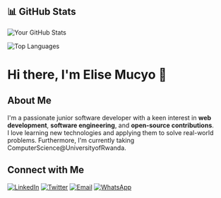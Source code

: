 ## 📊 GitHub Stats

![Your GitHub Stats](https://github-readme-stats.vercel.app/api?username=mucyoelise&show_icons=true&theme=radical)

![Top Languages](https://github-readme-stats.vercel.app/api/top-langs/?username=mucyoelise&layout=compact&theme=radical)
 
# Hi there, I'm Elise Mucyo 👋

## About Me

I'm a passionate junior software developer with a keen interest in **web development**, **software engineering**, and **open-source contributions**.  
I love learning new technologies and applying them to solve real-world problems. Furthermore, I'm currently taking ComputerScience@UniversityofRwanda.

## Connect with Me

[![LinkedIn](https://img.shields.io/badge/LinkedIn-%230077B5.svg?style=for-the-badge&logo=linkedin&logoColor=white)](https://linkedin.com/in/elise-mucyo/)
[![Twitter](https://img.shields.io/badge/Twitter-%231DA1F2.svg?style=for-the-badge&logo=twitter&logoColor=white)](https://x.com/elisemucyo)
[![Email](https://img.shields.io/badge/Email-%23D14836.svg?style=for-the-badge&logo=gmail&logoColor=white)](mailto:elisemcyo@gmail.com)
[![WhatsApp](https://img.shields.io/badge/WhatsApp-%25D366.svg?style=for-the-badge&logo=whatsapp&logoColor=white)](https://wa.me/250790467044)

<!---
mucyoelise/mucyoelise is a ✨ special ✨ repository because its `README.md` (this file) appears on your GitHub profile.
You can click the Preview link to take a look at your changes.
--->
